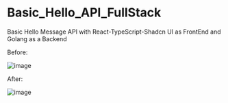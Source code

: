 # Basic_Hello_API_FullStack
Basic Hello Message API with React-TypeScript-Shadcn UI as FrontEnd and Golang as a Backend


Before:

![image](https://github.com/user-attachments/assets/46192909-5140-4d7d-b2b7-4f5d9ec1c581)


After:

![image](https://github.com/user-attachments/assets/3f8ab193-1587-4bfd-81bc-c7f8be683d87)
